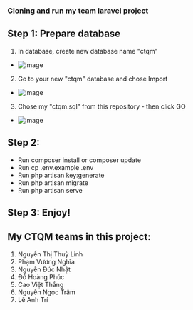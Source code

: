 ### Cloning and run my team laravel project
## Step 1: Prepare database
1. In database, create new database name "ctqm"
- ![image](https://user-images.githubusercontent.com/88262318/167257796-3836dace-668c-45f4-bbed-45863ab57261.png)
2. Go to your new "ctqm" database and chose Import 
- ![image](https://user-images.githubusercontent.com/88262318/167258503-8a59b034-94d5-41b9-b47e-bbe6006bc303.png)
3. Chose my "ctqm.sql" from this repository - then click GO
- ![image](https://user-images.githubusercontent.com/88262318/167258831-c7e9e5f0-b8e6-4971-966e-d590c7f19992.png)
## Step 2:
- Run composer install or composer update
- Run cp .env.example .env
- Run php artisan key:generate
- Run php artisan migrate
- Run php artisan serve
## Step 3: Enjoy!

## My CTQM teams in this project:
1. Nguyễn Thị Thuỳ Linh
2. Phạm Vương Nghĩa
3. Nguyễn Đức Nhật
4. Đỗ Hoàng Phúc
5. Cao Việt Thắng
6. Nguyễn Ngọc Trâm
7. Lê Anh Trí
